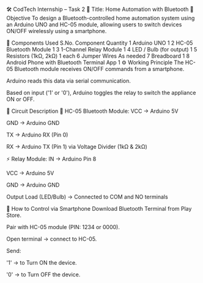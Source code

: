 🛠️ CodTech Internship – Task 2
📌 Title: Home Automation with Bluetooth
🔶 Objective
To design a Bluetooth-controlled home automation system using an Arduino UNO and HC-05 module, allowing users to switch devices ON/OFF wirelessly using a smartphone.

🔧 Components Used
S.No.	Component	Quantity
1	Arduino UNO	1
2	HC-05 Bluetooth Module	1
3	1-Channel Relay Module	1
4	LED / Bulb (for output)	1
5	Resistors (1kΩ, 2kΩ)	1 each
6	Jumper Wires	As needed
7	Breadboard	1
8	Android Phone with Bluetooth Terminal App	1
⚙️ Working Principle
The HC-05 Bluetooth module receives ON/OFF commands from a smartphone.

Arduino reads this data via serial communication.

Based on input ('1' or '0'), Arduino toggles the relay to switch the appliance ON or OFF.

🔌 Circuit Description
📲 HC-05 Bluetooth Module:
VCC → Arduino 5V

GND → Arduino GND

TX → Arduino RX (Pin 0)

RX → Arduino TX (Pin 1) via Voltage Divider (1kΩ & 2kΩ)

⚡ Relay Module:
IN → Arduino Pin 8

VCC → Arduino 5V

GND → Arduino GND

Output Load (LED/Bulb) → Connected to COM and NO terminals

📱 How to Control via Smartphone
Download Bluetooth Terminal from Play Store.

Pair with HC-05 module (PIN: 1234 or 0000).

Open terminal → connect to HC-05.

Send:

'1' → to Turn ON the device.

'0' → to Turn OFF the device.


